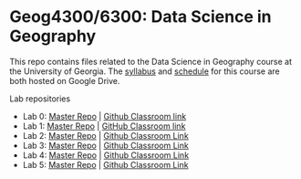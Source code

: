 # Geog4300/6300: Data Science in Geography 

This repo contains files related to the Data Science in Geography course at the University of Georgia. The [syllabus](https://drive.google.com/open?id=1huHQle5c8uYEtV1-jKhwPXDPZShgu9h1tUzeNZ7xDyA) and [schedule](https://docs.google.com/spreadsheets/d/1kkK6xVx-wwIya_0yzGHPzkEqEGFJWAxO41vaOcfqs4Y/edit?usp=sharing) for this course are both hosted on Google Drive.

Lab repositories
* Lab 0: [Master Repo](https://github.com/jshannon75/geog4300_lab0) | [Github Classroom link](https://classroom.github.com/a/CTk2c31D)
* Lab 1: [Master Repo](https://github.com/jshannon75/geog4300_lab1) | [GitHub Classroom link](https://classroom.github.com/a/YLQS7qO9)
* Lab 2: [Master Repo](https://github.com/jshannon75/geog4300_lab2) | [Github Classroom Link](https://classroom.github.com/a/kbYt78bJ)
* Lab 3: [Master Repo](https://github.com/jshannon75/geog4300_lab3) | [Github Classroom Link](https://classroom.github.com/a/9_tCC4OF)
* Lab 4: [Master Repo](https://github.com/jshannon75/geog4300_lab4) | [Github Classroom Link](https://classroom.github.com/a/_eZCAhif)
* Lab 5: [Master Repo](https://github.com/jshannon75/geog4300_lab5) | [Github Classroom Link](https://classroom.github.com/a/bRl82j5_)
